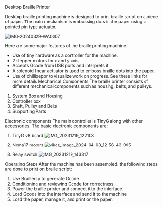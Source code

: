 ﻿Desktop Braille Printer

 


Desktop braille printing machine is designed to print braille script on a piece of paper. The main mechanism is embossing dots in the paper using a pointed pin type actuator.

![IMG-20240329-WA0007](https://github.com/fablabnepal1/Desktop-Braille-Printing-Machine/assets/140875358/967ec639-ef22-453c-ac73-73f3ae72a742)

Here are some major features of the braille printing machine.
* Use of tiny hardware as a controller for the machine.
* 2 stepper motors for x and y axis,
* Accepts Gcode from USB ports and interprets it.
* A solenoid linear actuator is used to emboss braille dots into the paper.
* Use of chillipeppr to visualize work on progress.
See these links for more details
Mechanical Components 
The braille printer consists of different mechanical components such as housing, belts, and pulleys.
  


1. System Box and Housing
2. Controller box
3. Shaft, Pulley and Belts
4. Supporting Parts 


Electronic components
The main controller is TinyG along with other accessories. The basic electronic components are: 
1. TinyG v8 board
![IMG_20231219_122103](https://github.com/fablabnepal1/Desktop-Braille-Printing-Machine/assets/140875358/e2b8dbd6-7227-4506-8693-3de63a77864b)
 
2. Nema17 motors
![viber_image_2024-04-03_12-56-43-995](https://github.com/fablabnepal1/Desktop-Braille-Printing-Machine/assets/140875358/d90e1a80-e6d4-476e-b084-12f240e180e0)


3. Relay switch
![IMG_20231219_143317](https://github.com/fablabnepal1/Desktop-Braille-Printing-Machine/assets/140875358/dfcf89a0-e8ca-4e05-8edb-7aafdb7922b2)


Operating Steps
After the machine has been assembled, the following steps are done to print on braille script:


1. Use Braillerap to generate Gcode  
2. Conditioning and reviewing Gcode for correctness.
3. Power the braille printer and connect it to the interface.
4. Load Gcode into the interface and send it to the machine.
5. Load the paper, manage it, and print on the paper.
